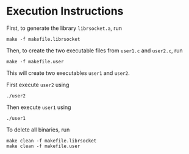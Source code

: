 # Execution Instructions

First, to generate the library `librsocket.a`, run
```
make -f makefile.librsocket
```

Then, to create the two executable files from `user1.c` and `user2.c`, run
```
make -f makefile.user
```
This will create two executables `user1` and `user2`.

First execute `user2` using
```
./user2
```
Then execute `user1` using
```
./user1
```

To delete all binaries, run
```
make clean -f makefile.librsocket
make clean -f makefile.user
```